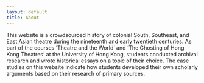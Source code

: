 ```yaml
---
layout: default
title: About
---
```


This website is a crowdsourced history of colonial South, Southeast, and East Asian theatre during the nineteenth and early twentieth centuries. As part of the courses ‘Theatre and the World’ and ‘The Ghosting of Hong Kong Theatres’ at the University of Hong Kong, students conducted archival research and wrote historical essays on a topic of their choice. The case studies on this website indicate how  students developed their own scholarly arguments based on their research of primary sources.
